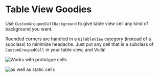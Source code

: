 Table View Goodies
======================

Use `CustomGroupedCellBackground` to give table view cell any kind of background you want.

Rounded corners are handled in a `UITableView` category (instead of a subclass) to minimize headache. Just put any cell that is a subclass of `CustomGroupedCell` in your table view, and Voilà! 

![Works with prototype cells](https://raw.github.com/JosephLin/CustomGroupedTableView/gh-pages/images/screenshot_prototype_cells.png)

![as well as static cells](https://raw.github.com/JosephLin/CustomGroupedTableView/gh-pages/images/screenshot_static_cells.png)